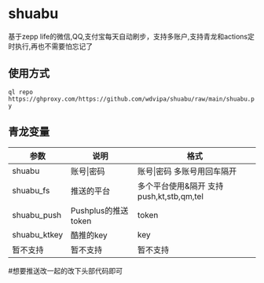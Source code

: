 # shuabu
基于zepp life的微信,QQ,支付宝每天自动刷步，支持多账户,支持青龙和actions定时执行,再也不需要怕忘记了
## 使用方式
`ql repo https://ghproxy.com/https://github.com/wdvipa/shuabu/raw/main/shuabu.py`
## 青龙变量
| 参数 | 说明                     |  格式  |
| ---- | -----------------------  |  -------  |
| shuabu  | 账号\|密码 |  账号\|密码  多账号用回车隔开  |
| shuabu_fs  | 推送的平台 |  多个平台使用&隔开 支持push,kt,stb,qm,tel  |
| shuabu_push  | Pushplus的推送token |  token  |
| shuabu_ktkey  | 酷推的key |  key  |
| 暂不支持  | 暂不支持 |  暂不支持  |
#想要推送改一起的改下头部代码即可
